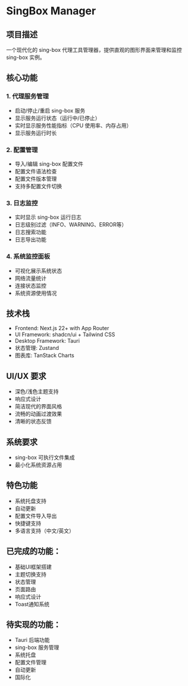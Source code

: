 # SingBox Manager

## 项目描述
一个现代化的 sing-box 代理工具管理器，提供直观的图形界面来管理和监控 sing-box 实例。

## 核心功能

### 1. 代理服务管理
- 启动/停止/重启 sing-box 服务
- 显示服务运行状态（运行中/已停止）
- 实时显示服务性能指标（CPU 使用率、内存占用）
- 显示服务运行时长

### 2. 配置管理
- 导入/编辑 sing-box 配置文件
- 配置文件语法检查
- 配置文件版本管理
- 支持多配置文件切换

### 3. 日志监控
- 实时显示 sing-box 运行日志
- 日志级别过滤（INFO、WARNING、ERROR等）
- 日志搜索功能
- 日志导出功能

### 4. 系统监控面板
- 可视化展示系统状态
- 网络流量统计
- 连接状态监控
- 系统资源使用情况

## 技术栈
- Frontend: Next.js 22+ with App Router
- UI Framework: shadcn/ui + Tailwind CSS
- Desktop Framework: Tauri
- 状态管理: Zustand
- 图表库: TanStack Charts

## UI/UX 要求
- 深色/浅色主题支持
- 响应式设计
- 简洁现代的界面风格
- 流畅的动画过渡效果
- 清晰的状态反馈

## 系统要求
- sing-box 可执行文件集成
- 最小化系统资源占用

## 特色功能
- 系统托盘支持
- 自动更新
- 配置文件导入导出
- 快捷键支持
- 多语言支持（中文/英文）


## 已完成的功能：
- 基础UI框架搭建
- 主题切换支持
- 状态管理
- 页面路由
- 响应式设计
- Toast通知系统

## 待实现的功能：
- Tauri 后端功能
- sing-box 服务管理
- 系统托盘
- 配置文件管理
- 自动更新
- 国际化